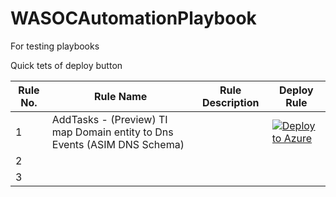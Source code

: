 # WASOCAutomationPlaybook
For testing playbooks

Quick tets of deploy button


| **Rule No.** | **Rule Name** | **Rule Description** | **Deploy Rule** |
|--------------|---------------|----------------------|-----------------|
| 1            |AddTasks - (Preview) TI map Domain entity to Dns Events (ASIM DNS Schema)|                      |     [![Deploy to Azure](https://aka.ms/deploytoazurebutton)](https://portal.azure.com/#create/Microsoft.Template/uri/https://raw.githubusercontent.com/wagov/WASOCAutomationPlaybook/main/TaskAutomations/AddTasks-(Preview)TIMapDomainEntityToDnsEvents(ASIMDNSSchema)/AddTasks-(Preview)TIMapDomainEntityToDnsEvents(ASIMDNSSchema).jsonL)            |
| 2            |               |                      |                 |
| 3            |               |                      |                 |
